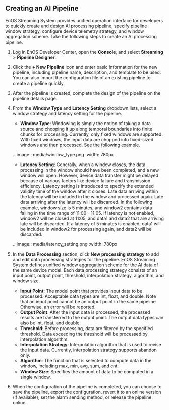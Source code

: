 ## Creating an AI Pipeline

EnOS Streaming System provides unified operation interface for developers to quickly create and design AI processing pipeline, specify pipeline window strategy, configure device telemetry strategy, and window aggregation scheme. Take the following steps to create an AI processing pipeline.

1. Log in EnOS Developer Center, open the **Console**, and select **Streaming** > **Pipeline Designer**.

2. Click the **+ New Pipeline** icon and enter basic information for the new pipeline, including pipeline name, description, and template to be used. You can also import the configuration file of an existing pipeline to create a pipeline quickly.

3. After the pipeline is created, complete the design of the pipeline on the pipeline details page.

4. From the **Window Type** and **Latency Setting** dropdown lists, select a window strategy and latency setting for the pipeline.

   - **Window Type**: Windowing is simply the notion of taking a data source and chopping it up along temporal boundaries into finite chunks for processing. Currently, only fixed windows are supported. With fixed windows, the input data are chopped into fixed-sized windows and then processed. See the following example.

   .. image:: media/window_type.png
      :width: 780px

   - **Latency Setting**: Generally, when a window closes, the data processing in the window should have been completed, and a new window will open. However, device data transfer might be delayed because of various factors like device failure and transmission efficiency. Latency setting is introduced to specify the extended validity time of the window after it closes. Late data arriving within the latency will be included in the window and processed again. Late data arriving after the latency will be discarded. In the following example, window size is 5 minutes, and window2 contains data falling in the time range of 11:00 - 11:05. If latency is not enabled, window2 will be closed at 11:05, and data1 and data2 that are arriving late will be discarded. If a latency of 5 minutes is enabled, data1 will be included in window2 for processing again, and data2 will be discarded.

   .. image:: media/latency_setting.png
      :width: 780px

5. In the **Data Processing** section, click **New processing strategy** to add and edit data processing strategies for the pipeline. EnOS Streaming System defines unified window aggregation scheme for the AI data of the same device model. Each data processing strategy consists of an input point, output point, threshold, interpolation strategy, algorithm, and window size.

   - **Input Point**: The model point that provides input data to be processed. Acceptable data types are int, float, and double. Note that an input point cannot be an output point in the same pipeline. Otherwise, an error will be reported.
   - **Output Point**: After the input data is processed, the processed results are transferred to the output point. The output data types can also be int, float, and double.     
   - **Threshold**: Before processing, data are filtered by the specified threshold. Data exceeding the threshold will be processed by interpolation algorithm.
   - **Interpolation Strategy**: Interpolation algorithm that is used to revise the input data. Currently, interpolation strategy supports abandon only.
   - **Algorithm**: The function that is selected to compute data in the window, including max, min, avg, sum, and cnt.
   - **Window Size**: Specifies the amount of data to be computed in a single window.

6. When the configuration of the pipeline is completed, you can choose to save the pipeline, export the configuration, revert it to an online version (if available), set the alarm sending method, or release the pipeline online.
